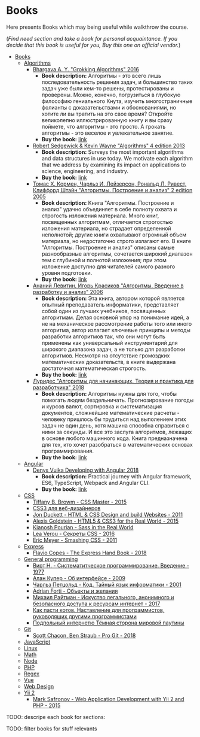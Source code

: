 # Books

Here presents Books which may being useful while walkthrow the course.

(*Find need section and take a book for personal acquaintance. If you decide that this book is useful for you, Buy this one on official vendor.*)

- [Books](https://drive.google.com/open?id=1NNCV4pYKXPhXTl0bhQMHHgr0jwmrUwtl)
  - [Algorithms](https://drive.google.com/open?id=0B9Enhm8f8xBqSlNub18yd2JTMzA)
    - [Bhargava A. Y. "Grokking Algorithms" 2016](https://drive.google.com/open?id=1wA14LsEFFExg-n8K04hY0taWkODFuylO)
      - **Book description:** Алгоритмы - это всего лишь последовательность решения задач, и большинство таких задач уже были кем-то решены, протестированы и проверены. Можно, конечно, погрузиться в глубокую философию гениального Кнута, изучить многостраничные фолианты с доказательствами и обоснованиями, но хотите ли вы тратить на это свое время? Откройте великолепно иллюстрированную книгу и вы сразу поймете, что алгоритмы - это просто. А грокать алгоритмы - это веселое и увлекательное занятие.
      - **Buy the book:** [link](https://www.ozon.ru/context/detail/id/139296295/)
    - [Robert Sedgewick & Kevin Wayne "Algorithms" 4 edition 2013](https://drive.google.com/open?id=0B9Enhm8f8xBqM0JBd1M4NWlTbEE)
      - **Book description:** Surveys the most important algorithms and data structures in use today. We motivate each algorithm that we address by examining its impact on applications to science, engineering, and industry.
      - **Buy the book:** [link](http://www.informit.com/promotions/robert-sedgewick--141125)
    - [Томас Х. Кормен, Чарльз И. Лейзерсон, Рональд Л. Ривест, Клиффорд Штайн "Алгоритмы. Построение и анализ" 2 edition 2005](https://drive.google.com/open?id=1_9SYPW9ypyO2x7Fd4_E1OZ5C_7_mUnbw)
      - **Book description:** Книга "Алгоритмы. Построение и анализ" удачно объединяет в себе полноту охвата и строгость изложения материала. Много книг, посвященных алгоритмам, отличается строгостью изложения материала, но страдает определенной неполнотой; другие книги охватывают огромный объем материала, но недостаточно строго излагают его. В книге "Алгоритмы. Построение и анализ" описаны самые разнообразные алгоритмы, сочетается широкий диапазон тем с глубиной и полнотой изложения; при этом изложение доступно для читателей самого разного уровня подготовки.
      - **Buy the book:** [link](https://www.ozon.ru/context/detail/id/33769775/)
    - [Ананий Левитин, Игорь Красиков "Алгоритмы. Введение в разработку и анализ" 2006](https://drive.google.com/open?id=0B9Enhm8f8xBqMG94UUNzVTVvWlk)
      - **Book description:** Эта книга, автором которой является опытный преподаватель информатики, представляет собой один из лучших учебников, посвященных алгоритмам. Делая основной упор на понимание идей, а не на механическое рассмотрение работы того или иного алгоритма, автор излагает ключевые принципы и методы разработки алгоритмов так, что они могут быть применены как универсальный инструментарий для широкого диапазона задач, а не только для разработки алгоритмов. Несмотря на отсутствие громоздких математических доказательств, в книге выдержана достаточная математическая строгость.
      - **Buy the book:** [link](https://www.ozon.ru/context/detail/id/2963462/)
    - [Луридес "Алгоритмы для начинающих. Теория и практика для разработчика" 2018](https://drive.google.com/open?id=1XylnsDoTkeSZ1VWzH0yHaup8HU0IhKeJ)
      - **Book description:** Алгоритмы нужны для того, чтобы помогать людям бездельничать. Прогнозирование погоды и курсов валют, сортировка и систематизация документов, сложнейшие математические расчеты - человеку пришлось бы трудиться над выполением этих задач не один день, хотя машина способна справиться с ними за секунды. И все это заслуга алгоритмов, лежащих в основе любого машинного кода. Книга предназначена для тех, кто хочет разобраться в математических основах программирования.
      - **Buy the book:** [link](https://www.ozon.ru/context/detail/id/143951287/)
  - [Angular](https://drive.google.com/open?id=1jmPDzYk8voQ4FGNKytEWsWEJTpTzv1CX)
    - [Denys Vuika Developing with Angular 2018](https://drive.google.com/open?id=1jjlw8mXXSjDEDrNVWTWp2wjcF15hpPRk)
      - **Book description:** Practical journey with Angular framework, ES6, TypeScript, Webpack and Angular CLI.
      - **Buy the book:** [link](https://leanpub.com/developing-with-angular)
  - [CSS](https://drive.google.com/open?id=1pcu-2G-K6TzQZKRpIsHIEW10ry4codMq)
    - [Tiffany B. Browm - CSS Master - 2015](https://drive.google.com/open?id=0B9Enhm8f8xBqQm9LYVdRNjNldzg)
    - [CSS3 для веб-дизайнеров](https://drive.google.com/open?id=0B9Enhm8f8xBqYmxWSEtPM2FfN0k)
    - [Jon Duckett - HTML & CSS Design and build Websites - 2011](https://drive.google.com/open?id=0B9Enhm8f8xBqWExPaXR6dGZPVXM)
    - [Alexis Goldstein - HTML5 & CSS3 for the Real World - 2015](https://drive.google.com/open?id=0B9Enhm8f8xBqMXh6WHZNSkhCek0)
    - [Kianosh Pourian - Sass in the Real World](https://drive.google.com/open?id=0B9Enhm8f8xBqREhVTHNXbXNKWTA)
    - [Lea Verou - Секреты CSS - 2016](https://drive.google.com/open?id=0B9Enhm8f8xBqZC1pZUR3VTRvQWc)
    - [Eric Meyer - Smashing CSS - 2011](https://drive.google.com/open?id=0B9Enhm8f8xBqT2RrdUtOVXYzUjQ)
  - [Express](https://drive.google.com/open?id=18XnPegotk-7hWXtlx684EbmBGaFztpk5)
    - [Flavio Copes - The Express Hand Book - 2018](https://drive.google.com/open?id=1xF1Ap4MoSx0dLdVa4W0Iz9SswHz-YTCl)
  - [General programming](https://drive.google.com/open?id=1pigNh_bOTf6e_EwEoG0mCJS1b8Ov506o)
    - [Вирт Н. - Систематитческое программирование. Введение - 1977](https://drive.google.com/open?id=1sexo-Lkbneeb_DSiUhZVYKCM--_9mace)
    - [Алан Купер - Об интерфейсе - 2009](https://drive.google.com/open?id=0B9Enhm8f8xBqWTRyZ3NkT2VUR1E)
    - [Чарльз Петцольд - Код. Тайный язык информатики - 2001](https://drive.google.com/open?id=1YWfkDn-WsLovQJR73ksn4xsROQwCvQJU)
    - [Adrian Forti - Объекты и желания](https://drive.google.com/open?id=0B9Enhm8f8xBqMWxKVVp4YkFfcG8)
    - [Михаил Райтман - Искуство легального, анонимного и безопасного доступа к ресурсам интернет - 2017](https://drive.google.com/open?id=0B9Enhm8f8xBqWXVpYkFhYUs0OHc)
    - [Как пасти котов. Наставление для программистов, руководящих другими программистами](https://drive.google.com/open?id=0B9Enhm8f8xBqQnZTQ09uZXowOE0)
    - [Подпольный интернетю Тёмная сторона мировой паутины](https://drive.google.com/open?id=0B9Enhm8f8xBqcnprbkswR1ZXMTg)
  - [Git](https://drive.google.com/open?id=15TKAIyTpcdF-8DOJ61yF0Br2b9Dv4A1e)
    - [Scott Chacon, Ben Straub - Pro Git - 2018](https://drive.google.com/open?id=10HCWrDKwuTvTnJb18hlOG-DUkfN4TMQY)
  - [JavaScript](https://drive.google.com/open?id=16qOagVKyLQy2Pt-K56OhErbJRthJ8eba)
  - [Linux](https://drive.google.com/open?id=1ZnkvxIsjYN7sdIunNsd3niKA8pQi3JdA)
  - [Math](https://drive.google.com/open?id=1eHKR3C3FzXecf2pysShkZ37YslHtgiYO)
  - [Node](https://drive.google.com/open?id=1ecevKdyla3Y29Z8FcKF5ID039krPSej6)
  - [PHP](https://drive.google.com/open?id=1olAy6-pjT-AhA7kEzKWaBoBzlvkle7-0)
  - [Regex](https://drive.google.com/open?id=1-Tau_yvyLEKdxCXLUapu97uKqOkiw8GQ)
  - [Vue](https://drive.google.com/open?id=1nwbalgoR7Zhxqxg4wFrc3ldYR5ky4EY2)
  - [Web Design](https://drive.google.com/open?id=1FCIUB1o_QpVXd2FMyxJCfIivIpqCbRyG)
  - [Yii 2](https://drive.google.com/open?id=1C1omBGp6MCfGmn7qP5mBPLWAmjO11Kfj)
    - [Магk Safгonov - Web Application Development with Yii 2 and РНР - 2015](https://drive.google.com/open?id=0B9Enhm8f8xBqQ08wNy1JVnpiTkU)

TODO: descripe each book for sections:

TODO: filter books for stuff relevants